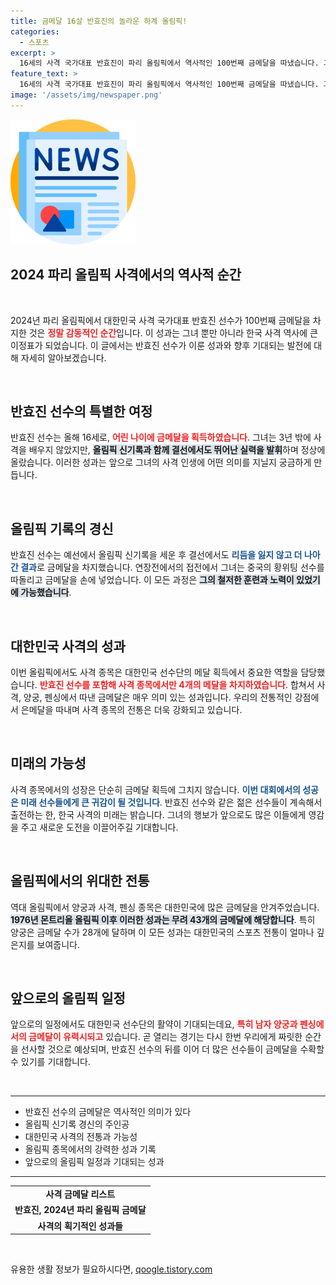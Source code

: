 ```yaml
---
title: 금메달 16살 반효진의 놀라운 하계 올림픽!
categories:
  - 스포츠
excerpt: >
  16세의 사격 국가대표 반효진이 파리 올림픽에서 역사적인 100번째 금메달을 따냈습니다. 그녀는 연장전에서 중국 선수와의 치열한 접전 끝에 금빛 총성을 울리며 최연소 금메달리스트로 올라섰습니다. 기대 이상의 성과를 보여준 그녀의 행보에 주목하세요!
feature_text: >
  16세의 사격 국가대표 반효진이 파리 올림픽에서 역사적인 100번째 금메달을 따냈습니다. 그녀는 연장전에서 중국 선수와의 치열한 접전 끝에 금빛 총성을 울리며 최연소 금메달리스트로 올라섰습니다. 기대 이상의 성과를 보여준 그녀의 행보에 주목하세요!
image: '/assets/img/newspaper.png'
---
```


<p><img src="/assets/img/newspaper.png" alt="kimp 속보" /></p>

<h2 data-ke-size="size26">2024 파리 올림픽 사격에서의 역사적 순간</h2>

<p data-ke-size="size16">&nbsp;</p>

<p>2024년 파리 올림픽에서 대한민국 사격 국가대표 반효진 선수가 100번째 금메달을 차지한 것은 <b><span style="color: #ee2323;">정말 감동적인 순간</span></b>입니다. 이 성과는 그녀 뿐만 아니라 한국 사격 역사에 큰 이정표가 되었습니다. 이 글에서는 반효진 선수가 이룬 성과와 향후 기대되는 발전에 대해 자세히 알아보겠습니다.</p>

<p data-ke-size="size16">&nbsp;</p>

<h2 data-ke-size="size26">반효진 선수의 특별한 여정</h2>

<p>반효진 선수는 올해 16세로, <b><span style="color: #ee2323;">어린 나이에 금메달을 획득하였습니다</span></b>. 그녀는 3년 밖에 사격을 배우지 않았지만, <b><span style="background-color: #21538527;">올림픽 신기록과 함께 결선에서도 뛰어난 실력을 발휘</span></b>하며 정상에 올랐습니다. 이러한 성과는 앞으로 그녀의 사격 인생에 어떤 의미를 지닐지 궁금하게 만듭니다.</p>

<p data-ke-size="size16">&nbsp;</p>

<h2 data-ke-size="size26">올림픽 기록의 경신</h2>

<p>반효진 선수는 예선에서 올림픽 신기록을 세운 후 결선에서도 <b><span style="color: #1a5490;">리듬을 잃지 않고 더 나아간 결과</span></b>로 금메달을 차지했습니다. 연장전에서의 접전에서 그녀는 중국의 황위팅 선수를 따돌리고 금메달을 손에 넣었습니다. 이 모든 과정은 <b><span style="background-color: #21538527;">그의 철저한 훈련과 노력이 있었기에 가능했습니다</span></b>.</p>

<p data-ke-size="size16">&nbsp;</p>

<h2 data-ke-size="size26">대한민국 사격의 성과</h2>

<p>이번 올림픽에서도 사격 종목은 대한민국 선수단의 메달 획득에서 중요한 역할을 담당했습니다. <b><span style="color: #ee2323;">반효진 선수를 포함해 사격 종목에서만 4개의 메달을 차지하였습니다</span></b>. 합쳐서 사격, 양궁, 펜싱에서 따낸 금메달은 매우 의미 있는 성과입니다. 우리의 전통적인 강점에서 은메달을 따내며 사격 종목의 전통은 더욱 강화되고 있습니다.</p>

<p data-ke-size="size16">&nbsp;</p>

<h2 data-ke-size="size26">미래의 가능성</h2>

<p>사격 종목에서의 성장은 단순히 금메달 획득에 그치지 않습니다. <b><span style="color: #1a5490;">이번 대회에서의 성공은 미래 선수들에게 큰 귀감이 될 것입니다</span></b>. 반효진 선수와 같은 젊은 선수들이 계속해서 출전하는 한, 한국 사격의 미래는 밝습니다. 그녀의 행보가 앞으로도 많은 이들에게 영감을 주고 새로운 도전을 이끌어주길 기대합니다.</p>

<p data-ke-size="size16">&nbsp;</p>

<h2 data-ke-size="size26">올림픽에서의 위대한 전통</h2>

<p>역대 올림픽에서 양궁과 사격, 펜싱 종목은 대한민국에 많은 금메달을 안겨주었습니다. <b><span style="background-color: #21538527;">1976년 몬트리올 올림픽 이후 이러한 성과는 무려 43개의 금메달에 해당합니다</span></b>. 특히 양궁은 금메달 수가 28개에 달하며 이 모든 성과는 대한민국의 스포츠 전통이 얼마나 깊은지를 보여줍니다.</p>

<p data-ke-size="size16">&nbsp;</p>

<h2 data-ke-size="size26">앞으로의 올림픽 일정</h2>

<p>앞으로의 일정에서도 대한민국 선수단의 활약이 기대되는데요, <b><span style="color: #ee2323;">특히 남자 양궁과 펜싱에서의 금메달이 유력시되고</span></b> 있습니다. 곧 열리는 경기는 다시 한번 우리에게 짜릿한 순간을 선사할 것으로 예상되며, 반효진 선수의 뒤를 이어 더 많은 선수들이 금메달을 수확할 수 있기를 기대합니다.</p>

<p data-ke-size="size16">&nbsp;</p>

<hr />

<ul>
    <li>반효진 선수의 금메달은 역사적인 의미가 있다</li>
    <li>올림픽 신기록 경신의 주인공</li>
    <li>대한민국 사격의 전통과 가능성</li>
    <li>올림픽 종목에서의 강력한 성과 기록</li>
    <li>앞으로의 올림픽 일정과 기대되는 성과</li>
</ul>

<hr />

<table style="width:100%">
    <tr>
        <td style="text-align: center;">
            <b>사격 금메달 리스트</b>
        </td>
    </tr>
    <tr>
        <td style="text-align: center; height: 17px;">
            <b>반효진, 2024년 파리 올림픽 금메달</b>
        </td>
    </tr>
    <tr>
        <td style="text-align: center; height: 17px;">
            <b>사격의 획기적인 성과들</b>
        </td>
    </tr>
</table>

<p data-ke-size="size16">&nbsp;</p>
유용한 생활 정보가 필요하시다면, <a href="https://qoogle.tistory.com" rel="dofollow">qoogle.tistory.com</a>


